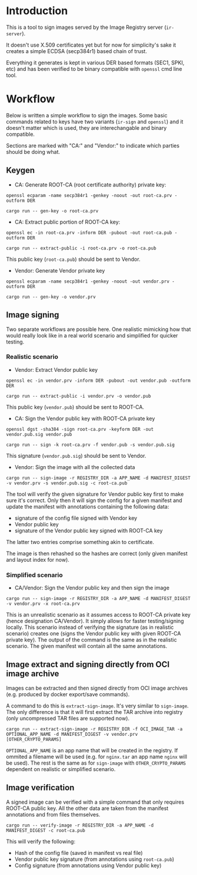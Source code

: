 # Introduction

This is a tool to sign images served by the Image Registry server (`ir-server`).

It doesn't use X.509 certificates yet but for now for simplicity's sake it
creates a simple ECDSA (secp384r1) based chain of trust.

Everything it generates is kept in various DER based formats (SEC1, SPKI, etc)
and has been verified to be binary compatible with `openssl` cmd line tool.

# Workflow

Below is written a simple workflow to sign the images. Some basic commands
related to keys have two variants (`ir-sign` and `openssl`) and it doesn't matter
which is used, they are interechangable and binary compatible.

Sections are marked with "CA:" and "Vendor:" to indicate which parties should be
doing what.

## Keygen

- CA: Generate ROOT-CA (root certificate authority) private key:

```
openssl ecparam -name secp384r1 -genkey -noout -out root-ca.prv -outform DER
```

```
cargo run -- gen-key -o root-ca.prv
```

- CA: Extract public portion of ROOT-CA key:

```
openssl ec -in root-ca.prv -inform DER -pubout -out root-ca.pub -outform DER
```

```
cargo run -- extract-public -i root-ca.prv -o root-ca.pub
```

This public key (`root-ca.pub`) should be sent to Vendor.

- Vendor: Generate Vendor private key

```
openssl ecparam -name secp384r1 -genkey -noout -out vendor.prv -outform DER
```

```
cargo run -- gen-key -o vendor.prv
```

## Image signing

Two separate workflows are possible here. One realistic mimicking how that would
really look like in a real world scenario and simplified for quicker testing.

### Realistic scenario

- Vendor: Extract Vendor public key

```
openssl ec -in vendor.prv -inform DER -pubout -out vendor.pub -outform DER
```

```
cargo run -- extract-public -i vendor.prv -o vendor.pub
```

This public key (`vendor.pub`) should be sent to ROOT-CA.

- CA: Sign the Vendor public key with ROOT-CA private key

```
openssl dgst -sha384 -sign root-ca.prv -keyform DER -out vendor.pub.sig vendor.pub
```

```
cargo run -- sign -k root-ca.prv -f vendor.pub -s vendor.pub.sig
```

This signature (`vendor.pub.sig`) should be sent to Vendor.

- Vendor: Sign the image with all the collected data

```
cargo run -- sign-image -r REGISTRY_DIR -a APP_NAME -d MANIFEST_DIGEST -v vendor.prv -s vendor.pub.sig -c root-ca.pub
```

The tool will verify the given signature for Vendor public key first to make
sure it's correct. Only then it will sign the config for a given manifest and
update the manifest with annotations containing the following data:

  * signature of the config file signed with Vendor key
  * Vendor public key
  * signature of the Vendor public key signed with ROOT-CA key

The latter two entries comprise something akin to certificate.

The image is then rehashed so the hashes are correct (only given manifest and
layout index for now).

### Simplified scenario

- CA/Vendor: Sign the Vendor public key and then sign the image

```
cargo run -- sign-image -r REGISTRY_DIR -a APP_NAME -d MANIFEST_DIGEST -v vendor.prv -x root-ca.prv
```

This is an unrealistic scenario as it assumes access to ROOT-CA private key
(hence designation CA/Vendor). It simply allows for faster testing/signing
locally. This scenario instead of verifying the signature (as in realistic
scenario) creates one (signs the Vendor public key with given ROOT-CA private
key). The output of the command is the same as in the realistic scenario. The
given manifest will contain all the same annotations.

## Image extract and signing directly from OCI image archive

Images can be extracted and then signed directly from OCI image archives
(e.g. produced by docker export/save commands).

A command to do this is `extract-sign-image`. It's very similar to
`sign-image`. The only difference is that it will first extract the TAR archive
into registry (only uncompressed TAR files are supported now).

```
cargo run -- extract-sign-image -r REGISTRY_DIR -f OCI_IMAGE_TAR -a OPTIONAL_APP_NAME -d MANIFEST_DIGEST -v vendor.prv [OTHER_CRYPTO_PARAMS]
```

`OPTIONAL_APP_NAME` is an app name that will be created in the registry. If
ommited a filename will be used (e.g. for `nginx.tar` an app name `nginx` will
be used). The rest is the same as for `sign-image` with `OTHER_CRYPTO_PARAMS`
dependent on realistic or simplified scenario.

## Image verification

A signed image can be verified with a simple command that only requires ROOT-CA
public key. All the other data are taken from the manifest annotations and from
files themselves.

```
cargo run -- verify-image -r REGISTRY_DIR -a APP_NAME -d MANIFEST_DIGEST -c root-ca.pub
```

This will verify the following:

  * Hash of the config file (saved in manifest vs real file)
  * Vendor public key signature (from annotations using `root-ca.pub`)
  * Config signature (from annotations using Vendor public key)
